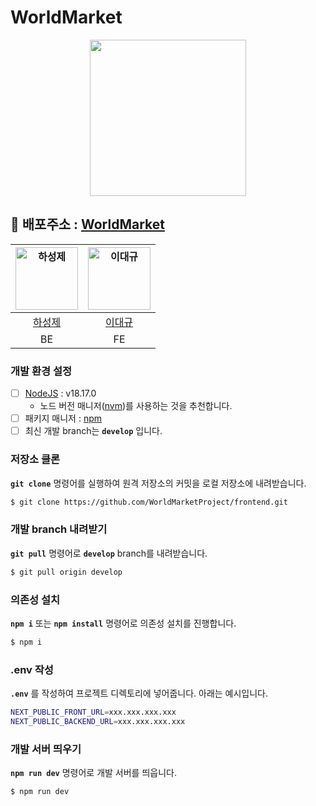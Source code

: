 # WorldMarket

<div align="center">
    <img src="https://github.com/WorldMarketProject/frontend/assets/95404736/24209ebb-8f4b-438f-af4a-b73e0a7f76d1" width="250"/>
</div>

<h2>🔗 배포주소 : <a href="http://146.56.148.72:3001/" rel="nofollow">WorldMarket</a></h2></h2>

<table width="25%">
    <thead>
        <tr>
            <th align="center"><a target="_blank" rel="noopener noreferrer" href="/codestates-seb/seb43_main_017/blob/main/img/4.png"><img src="https://github.com/WorldMarketProject/frontend/assets/95404736/5bbb15a7-1e63-4300-8f74-a80bcd3240f0" alt="하성제" style="width: 100px;"></a></th>
            <th align="center"><a target="_blank" rel="noopener noreferrer" href="/codestates-seb/seb43_main_017/blob/main/img/4.png"><img src="https://github.com/WorldMarketProject/frontend/assets/95404736/7839f7de-adbc-4368-ba99-e6933847fae4" alt="이대규" style="width: 100px;"></a></th>
        </tr>
    </thead>
    <tbody>
        <tr>
            <td align="center"><a href="https://github.com/HaSungJe">하성제</a></td>
            <td align="center"><a href="https://github.com/mscojl24">이대규</a></td>
        </tr>
        <tr>
            <td align="center">BE</td>
            <td align="center">FE</td>
        </tr>
    </tbody>
</table>

### 개발 환경 설정
- [ ] [NodeJS](https://nodejs.org/ko/) : v18.17.0
  - 노드 버전 매니저([nvm](https://github.com/nvm-sh/nvm))를 사용하는 것을 추천합니다.
- [ ] 패키지 매니저 : [npm](https://nodejs.org/en/)
- [ ] 최신 개발 branch는 **`develop`** 입니다.

### 저장소 클론
**`git clone`** 명령어를 실행하여 원격 저장소의 커밋을 로컬 저장소에 내려받습니다.
```bash
$ git clone https://github.com/WorldMarketProject/frontend.git
```

### 개발 branch 내려받기
**`git pull`** 명령어로 **`develop`** branch를 내려받습니다.
```bash
$ git pull origin develop
```

### 의존성 설치
**`npm i`** 또는 **`npm install`** 명령어로 의존성 설치를 진행합니다.
```bash
$ npm i
```

### .env 작성
**`.env`** 를 작성하여 프로젝트 디렉토리에 넣어줍니다. 아래는 예시입니다.
```bash
NEXT_PUBLIC_FRONT_URL=xxx.xxx.xxx.xxx
NEXT_PUBLIC_BACKEND_URL=xxx.xxx.xxx.xxx
```

### 개발 서버 띄우기
**`npm run dev`** 명령어로 개발 서버를 띄웁니다. 
```bash
$ npm run dev
```

